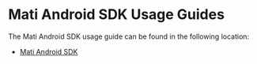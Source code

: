 # Mati Android SDK Usage Guides

The Mati Android SDK usage guide can be found in the following location:


* [Mati Android SDK](docs/mati_android_sdk.md)
